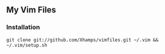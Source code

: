 ## My Vim Files

### Installation

`git clone git://github.com/Xhamps/vimfiles.git ~/.vim && ~/.vim/setup.sh`


